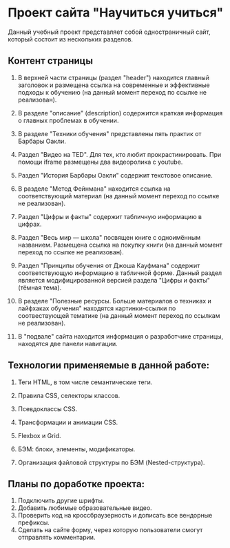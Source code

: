 # Проект сайта "Научиться учиться"

Данный учебный проект представляет собой одностраничный сайт, который состоит из нескольких разделов.

## Контент страницы

1. В верхней части страницы (раздел "header") находится главный заголовок и размещена ссылка на современные и эффективные подходы к обучению (на данный момент переход по ссылке не реализован).

2. В разделе "описание" (description) содержится краткая информация о главных проблемах в обучении.

3. В разделе "Техники обучения" представлены пять практик от Барбары Оакли.

4. Раздел "Видео нa TED". Для тех, кто любит прокрастинировать. При помощи iframe размещены два видеоролика с youtube.

5. Раздел "История Барбары Оакли" содержит текстовое описание.

6. В разделе "Метод Фейнмана" находится ссылка на соответствующий материал (на данный момент переход по ссылке не реализован).

7. Раздел "Цифры и факты" содержит табличную информацию в цифрах.

8. Раздел "Весь мир — школа" посвящен книге с одноимённым названием. Размещена ссылка на покупку книги (на данный момент переход по ссылке не реализован).

9. Раздел "Принципы обучения от Джоша Кауфмана" содержит соответствующую информацию в табличной форме. Данный раздел является модифицированной версией раздела "Цифры и факты" (тёмная тема).

10. В разделе "Полезные ресурсы. Больше материалов о техниках и лайфхаках обучения" находятся картинки-ссылки по соотвествующей тематике (на данный момент переход по ссылкам не реализован).

11. В "подвале" сайта находится информация о разработчике страницы, находятся две панели навигации.

## Технологии применяемые в данной работе: 

1. Теги HTML, в том числе семантические теги.

2. Правила CSS, селекторы классов.

3. Псевдоклассы CSS.

4. Трансформации и анимации CSS.

5. Flexbox и Grid.

6. БЭМ: блоки, элементы, модификаторы.

7. Организация файловой структуры по БЭМ (Nested-структура).

## Планы по доработке проекта:

1. Подключить другие шрифты.
2. Добавить любимые образовательные видео.
3. Проверить код на кроссбраузерность и дописать все вендорные префиксы.
4. Сделать на сайте форму, через которую пользователи смогут отправлять комментарии.
